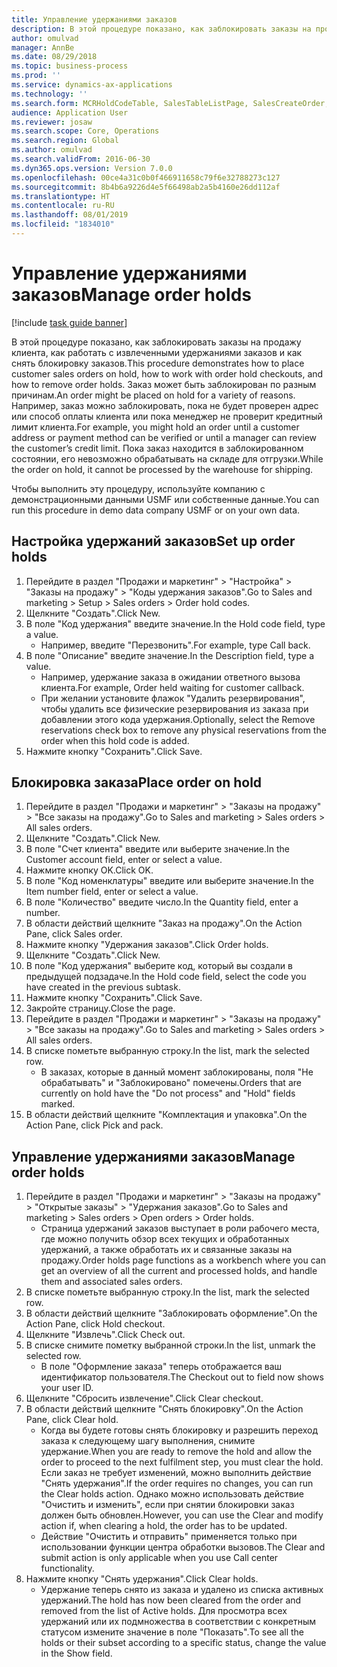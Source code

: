 ```yaml
---
title: Управление удержаниями заказов
description: В этой процедуре показано, как заблокировать заказы на продажу клиента, как работать с извлеченными удержаниями заказов и как снять блокировку заказов.
author: omulvad
manager: AnnBe
ms.date: 08/29/2018
ms.topic: business-process
ms.prod: ''
ms.service: dynamics-ax-applications
ms.technology: ''
ms.search.form: MCRHoldCodeTable, SalesTableListPage, SalesCreateOrder, SalesTable, MCRHoldCodeTrans
audience: Application User
ms.reviewer: josaw
ms.search.scope: Core, Operations
ms.search.region: Global
ms.author: omulvad
ms.search.validFrom: 2016-06-30
ms.dyn365.ops.version: Version 7.0.0
ms.openlocfilehash: 00ce4a31c0b0f466911658c79f6e32788273c127
ms.sourcegitcommit: 8b4b6a9226d4e5f66498ab2a5b4160e26dd112af
ms.translationtype: HT
ms.contentlocale: ru-RU
ms.lasthandoff: 08/01/2019
ms.locfileid: "1834010"
---
```

# <a name="manage-order-holds"></a><span data-ttu-id="cd00f-103">Управление удержаниями заказов</span><span class="sxs-lookup"><span data-stu-id="cd00f-103">Manage order holds</span></span>

[!include [task guide banner](../../includes/task-guide-banner.md)]

<span data-ttu-id="cd00f-104">В этой процедуре показано, как заблокировать заказы на продажу клиента, как работать с извлеченными удержаниями заказов и как снять блокировку заказов.</span><span class="sxs-lookup"><span data-stu-id="cd00f-104">This procedure demonstrates how to place customer sales orders on hold, how to work with order hold checkouts, and how to remove order holds.</span></span> <span data-ttu-id="cd00f-105">Заказ может быть заблокирован по разным причинам.</span><span class="sxs-lookup"><span data-stu-id="cd00f-105">An order might be placed on hold for a variety of reasons.</span></span> <span data-ttu-id="cd00f-106">Например, заказ можно заблокировать, пока не будет проверен адрес или способ оплаты клиента или пока менеджер не проверит кредитный лимит клиента.</span><span class="sxs-lookup"><span data-stu-id="cd00f-106">For example, you might hold an order until a customer address or payment method can be verified or until a manager can review the customer’s credit limit.</span></span> <span data-ttu-id="cd00f-107">Пока заказ находится в заблокированном состоянии, его невозможно обрабатывать на складе для отгрузки.</span><span class="sxs-lookup"><span data-stu-id="cd00f-107">While the order on hold, it cannot be processed by the warehouse for shipping.</span></span> 

<span data-ttu-id="cd00f-108">Чтобы выполнить эту процедуру, используйте компанию с демонстрационными данными USMF или собственные данные.</span><span class="sxs-lookup"><span data-stu-id="cd00f-108">You can run this procedure in demo data company USMF or on your own data.</span></span>


## <a name="set-up-order-holds"></a><span data-ttu-id="cd00f-109">Настройка удержаний заказов</span><span class="sxs-lookup"><span data-stu-id="cd00f-109">Set up order holds</span></span>
1. <span data-ttu-id="cd00f-110">Перейдите в раздел "Продажи и маркетинг" > "Настройка" > "Заказы на продажу" > "Коды удержания заказов".</span><span class="sxs-lookup"><span data-stu-id="cd00f-110">Go to Sales and marketing > Setup > Sales orders > Order hold codes.</span></span>
2. <span data-ttu-id="cd00f-111">Щелкните "Создать".</span><span class="sxs-lookup"><span data-stu-id="cd00f-111">Click New.</span></span>
3. <span data-ttu-id="cd00f-112">В поле "Код удержания" введите значение.</span><span class="sxs-lookup"><span data-stu-id="cd00f-112">In the Hold code field, type a value.</span></span>
    * <span data-ttu-id="cd00f-113">Например, введите "Перезвонить".</span><span class="sxs-lookup"><span data-stu-id="cd00f-113">For example, type Call back.</span></span>  
4. <span data-ttu-id="cd00f-114">В поле "Описание" введите значение.</span><span class="sxs-lookup"><span data-stu-id="cd00f-114">In the Description field, type a value.</span></span>
    * <span data-ttu-id="cd00f-115">Например, удержание заказа в ожидании ответного вызова клиента.</span><span class="sxs-lookup"><span data-stu-id="cd00f-115">For example, Order held waiting for customer callback.</span></span>  
    * <span data-ttu-id="cd00f-116">При желании установите флажок "Удалить резервирования", чтобы удалить все физические резервирования из заказа при добавлении этого кода удержания.</span><span class="sxs-lookup"><span data-stu-id="cd00f-116">Optionally, select the Remove reservations check box to remove any physical reservations from the order when this hold code is added.</span></span>  
5. <span data-ttu-id="cd00f-117">Нажмите кнопку "Сохранить".</span><span class="sxs-lookup"><span data-stu-id="cd00f-117">Click Save.</span></span>

## <a name="place-order-on-hold"></a><span data-ttu-id="cd00f-118">Блокировка заказа</span><span class="sxs-lookup"><span data-stu-id="cd00f-118">Place order on hold</span></span>
1. <span data-ttu-id="cd00f-119">Перейдите в раздел "Продажи и маркетинг" > "Заказы на продажу" > "Все заказы на продажу".</span><span class="sxs-lookup"><span data-stu-id="cd00f-119">Go to Sales and marketing > Sales orders > All sales orders.</span></span>
2. <span data-ttu-id="cd00f-120">Щелкните "Создать".</span><span class="sxs-lookup"><span data-stu-id="cd00f-120">Click New.</span></span>
3. <span data-ttu-id="cd00f-121">В поле "Счет клиента" введите или выберите значение.</span><span class="sxs-lookup"><span data-stu-id="cd00f-121">In the Customer account field, enter or select a value.</span></span>
4. <span data-ttu-id="cd00f-122">Нажмите кнопку OK.</span><span class="sxs-lookup"><span data-stu-id="cd00f-122">Click OK.</span></span>
5. <span data-ttu-id="cd00f-123">В поле "Код номенклатуры" введите или выберите значение.</span><span class="sxs-lookup"><span data-stu-id="cd00f-123">In the Item number field, enter or select a value.</span></span>
6. <span data-ttu-id="cd00f-124">В поле "Количество" введите число.</span><span class="sxs-lookup"><span data-stu-id="cd00f-124">In the Quantity field, enter a number.</span></span>
7. <span data-ttu-id="cd00f-125">В области действий щелкните "Заказ на продажу".</span><span class="sxs-lookup"><span data-stu-id="cd00f-125">On the Action Pane, click Sales order.</span></span>
8. <span data-ttu-id="cd00f-126">Нажмите кнопку "Удержания заказов".</span><span class="sxs-lookup"><span data-stu-id="cd00f-126">Click Order holds.</span></span>
9. <span data-ttu-id="cd00f-127">Щелкните "Создать".</span><span class="sxs-lookup"><span data-stu-id="cd00f-127">Click New.</span></span>
10. <span data-ttu-id="cd00f-128">В поле "Код удержания" выберите код, который вы создали в предыдущей подзадаче.</span><span class="sxs-lookup"><span data-stu-id="cd00f-128">In the Hold code field, select the code you have created in the previous subtask.</span></span>
11. <span data-ttu-id="cd00f-129">Нажмите кнопку "Сохранить".</span><span class="sxs-lookup"><span data-stu-id="cd00f-129">Click Save.</span></span>
12. <span data-ttu-id="cd00f-130">Закройте страницу.</span><span class="sxs-lookup"><span data-stu-id="cd00f-130">Close the page.</span></span>
13. <span data-ttu-id="cd00f-131">Перейдите в раздел "Продажи и маркетинг" > "Заказы на продажу" > "Все заказы на продажу".</span><span class="sxs-lookup"><span data-stu-id="cd00f-131">Go to Sales and marketing > Sales orders > All sales orders.</span></span>
14. <span data-ttu-id="cd00f-132">В списке пометьте выбранную строку.</span><span class="sxs-lookup"><span data-stu-id="cd00f-132">In the list, mark the selected row.</span></span>
    * <span data-ttu-id="cd00f-133">В заказах, которые в данный момент заблокированы, поля "Не обрабатывать" и "Заблокировано" помечены.</span><span class="sxs-lookup"><span data-stu-id="cd00f-133">Orders that are currently on hold have the "Do not process" and "Hold" fields marked.</span></span>    
15. <span data-ttu-id="cd00f-134">В области действий щелкните "Комплектация и упаковка".</span><span class="sxs-lookup"><span data-stu-id="cd00f-134">On the Action Pane, click Pick and pack.</span></span>

## <a name="manage-order-holds"></a><span data-ttu-id="cd00f-135">Управление удержаниями заказов</span><span class="sxs-lookup"><span data-stu-id="cd00f-135">Manage order holds</span></span>
1. <span data-ttu-id="cd00f-136">Перейдите в раздел "Продажи и маркетинг" > "Заказы на продажу" > "Открытые заказы" > "Удержания заказов".</span><span class="sxs-lookup"><span data-stu-id="cd00f-136">Go to Sales and marketing > Sales orders > Open orders > Order holds.</span></span>
    * <span data-ttu-id="cd00f-137">Страница удержаний заказов выступает в роли рабочего места, где можно получить обзор всех текущих и обработанных удержаний, а также обработать их и связанные заказы на продажу.</span><span class="sxs-lookup"><span data-stu-id="cd00f-137">Order holds page functions as a workbench where you can get an overview of all the current and processed holds, and handle them and associated sales orders.</span></span>      
2. <span data-ttu-id="cd00f-138">В списке пометьте выбранную строку.</span><span class="sxs-lookup"><span data-stu-id="cd00f-138">In the list, mark the selected row.</span></span>
3. <span data-ttu-id="cd00f-139">В области действий щелкните "Заблокировать оформление".</span><span class="sxs-lookup"><span data-stu-id="cd00f-139">On the Action Pane, click Hold checkout.</span></span>
4. <span data-ttu-id="cd00f-140">Щелкните "Извлечь".</span><span class="sxs-lookup"><span data-stu-id="cd00f-140">Click Check out.</span></span>
5. <span data-ttu-id="cd00f-141">В списке снимите пометку выбранной строки.</span><span class="sxs-lookup"><span data-stu-id="cd00f-141">In the list, unmark the selected row.</span></span>
    * <span data-ttu-id="cd00f-142">В поле "Оформление заказа" теперь отображается ваш идентификатор пользователя.</span><span class="sxs-lookup"><span data-stu-id="cd00f-142">The Checkout out to field now shows your user ID.</span></span>   
6. <span data-ttu-id="cd00f-143">Щелкните "Сбросить извлечение".</span><span class="sxs-lookup"><span data-stu-id="cd00f-143">Click Clear checkout.</span></span>
7. <span data-ttu-id="cd00f-144">В области действий щелкните "Снять блокировку".</span><span class="sxs-lookup"><span data-stu-id="cd00f-144">On the Action Pane, click Clear hold.</span></span>
    * <span data-ttu-id="cd00f-145">Когда вы будете готовы снять блокировку и разрешить переход заказа к следующему шагу выполнения, снимите удержание.</span><span class="sxs-lookup"><span data-stu-id="cd00f-145">When you are ready to remove the hold and allow the order to proceed to the next fulfilment step, you must clear the hold.</span></span> <span data-ttu-id="cd00f-146">Если заказ не требует изменений, можно выполнить действие "Снять удержания".</span><span class="sxs-lookup"><span data-stu-id="cd00f-146">If the order requires no changes, you can run the Clear holds action.</span></span> <span data-ttu-id="cd00f-147">Однако можно использовать действие "Очистить и изменить", если при снятии блокировки заказ должен быть обновлен.</span><span class="sxs-lookup"><span data-stu-id="cd00f-147">However, you can use the Clear and modify action if, when clearing a hold, the order has to be updated.</span></span>      
    * <span data-ttu-id="cd00f-148">Действие "Очистить и отправить" применяется только при использовании функции центра обработки вызовов.</span><span class="sxs-lookup"><span data-stu-id="cd00f-148">The Clear and submit action is only applicable when you use Call center functionality.</span></span>  
8. <span data-ttu-id="cd00f-149">Нажмите кнопку "Снять удержания".</span><span class="sxs-lookup"><span data-stu-id="cd00f-149">Click Clear holds.</span></span>
    * <span data-ttu-id="cd00f-150">Удержание теперь снято из заказа и удалено из списка активных удержаний.</span><span class="sxs-lookup"><span data-stu-id="cd00f-150">The hold has now been cleared from the order and removed from the list of Active holds.</span></span> <span data-ttu-id="cd00f-151">Для просмотра всех удержаний или их подмножества в соответствии с конкретным статусом измените значение в поле "Показать".</span><span class="sxs-lookup"><span data-stu-id="cd00f-151">To see all the holds or their subset according to a specific status, change the value in the Show field.</span></span>     

